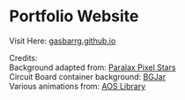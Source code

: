 # Portfolio Website 
 Visit Here: [gasbarrg.github.io](http://gasbarrg.github.io)  

Credits:  
    Background adapted from: [Paralax Pixel Stars](https//codepen.io/mattmarble/pen/qBdamQz)  
    Circuit Board container background: [BGJar](https://bgjar.com/circuit-board)  
    Various animations from: [AOS Library](https://github.com/michalsnik/aos)  

   
